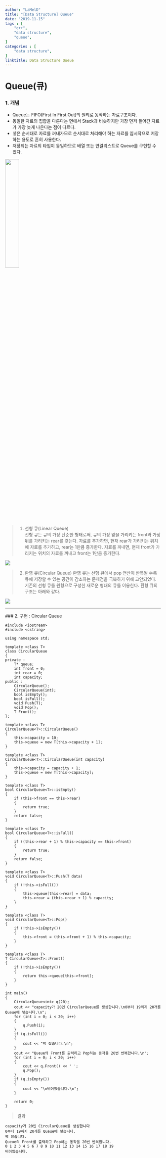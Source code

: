 ```yaml
---
author: "LaMelD"
title: "[Data Structure] Queue"
date: "2019-11-15"
tags : [
    "c++",
    "data structure",
    "queue",
]
categories : [
    "data structure",
]
linktitle: Data Structure Queue
---
```


# Queue(큐)

### 1. 개념
- Queue는 FIFO(First In First Out)의 원리로 동작하는 자료구조이다.
- 동일한 자료의 집합을 다룬다는 면에서 Stack과 비슷하지만 가장 먼저 들어간 자료가 가장 늦게 나온다는 점이 다르다.
- 넣은 순서대로 자료를 꺼내가므로 순서대로 처리해야 하는 자료를 임시작으로 저장하는 용도로 흔히 사용한다.
- 저장되는 자료의 타입이 동일하므로 배열 또는 연결리스트로 Queue를 구현할 수 있다.

<img src="/images/queue1.png" width=30% height=30%>

>1. 선형 큐(Linear Queue)<br>
선형 큐는 큐의 가장 단순한 형태로써, 큐의 가장 앞을 가리키는 front와 가장 뒤를 가리키는 rear를 갖는다. 자료를 추가하면, 현재 rear가 가리키는 위치에 자료를 추가하고, rear는 1만큼 증가한다. 자료를 꺼내면, 현재 front가 가리키는 위치의 자료를 꺼내고 front는 1만큼 증가한다.<br>


<img src="/images/queue2.png">

>2. 환영 큐(Circular Queue)
환영 큐는 선형 큐에서 pop 연산이 반복될 수록 큐에 저장할 수 있는 공간이 감소하는 문제점을 극복하기 위해 고안되었다. 기존의 선형 큐를 원형으로 구성한 새로운 형태의 큐를 이용한다. 환형 큐의 구조는 아래와 같다.

<img src="/images/queue3.png">

<hr>
### 2. 구현 : Circular Queue

>
```
#include <iostream>
#include <cstring>

using namespace std;

template <class T>
class CircularQueue
{
private :
	T* queue;
	int front = 0;
	int rear = 0;
	int capacity;
public :
	CircularQueue();
	CircularQueue(int);
	bool isEmpty();
	bool isFull();
	void Push(T);
	void Pop();
	T Front();
};

template <class T>
CircularQueue<T>::CircularQueue()
{
	this->capacity = 10;
	this->queue = new T[this->capacity + 1];
}

template <class T>
CircularQueue<T>::CircularQueue(int capacity)
{
	this->capacity = capacity + 1;
	this->queue = new T[this->capacity];
}

template <class T>
bool CircularQueue<T>::isEmpty()
{
	if (this->front == this->rear)
	{
		return true;
	}
	return false;
}

template <class T>
bool CircularQueue<T>::isFull()
{
	if ((this->rear + 1) % this->capacity == this->front)
	{
		return true;
	}
	return false;
}

template <class T>
void CircularQueue<T>::Push(T data)
{
	if (!this->isFull())
	{
		this->queue[this->rear] = data;
		this->rear = (this->rear + 1) % capacity;
	}
}

template <class T>
void CircularQueue<T>::Pop()
{
	if (!this->isEmpty())
	{
		this->front = (this->front + 1) % this->capacity;
	}
}

template <class T>
T CircularQueue<T>::Front()
{
	if (!this->isEmpty())
	{
		return this->queue[this->front];
	}
}

int main()
{
	CircularQueue<int> q(20);
	cout << "capacity가 20인 CircularQueue를 생성합니다.\n0부터 19까지 20개를 Queue에 넣습니다.\n";
	for (int i = 0; i < 20; i++)
	{
		q.Push(i);
	}
	if (q.isFull())
	{
		cout << "꽉 찼습니다.\n";
	}
	cout << "Queue의 Front를 출력하고 Pop하는 동작을 20번 반복합니다.\n";
	for (int i = 0; i < 20; i++)
	{
		cout << q.Front() << ' ';
		q.Pop();
	}
	if (q.isEmpty())
	{
		cout << "\n비어있습니다.\n";
	}

	return 0;
}
```
>결과
```
capacity가 20인 CircularQueue를 생성합니다
0부터 19까지 20개를 Queue에 넣습니다.
꽉 찼습니다.
Queue의 Front를 출력하고 Pop하는 동작을 20번 반복합니다.
0 1 2 3 4 5 6 7 8 9 10 11 12 13 14 15 16 17 18 19
비어있습니다.
```